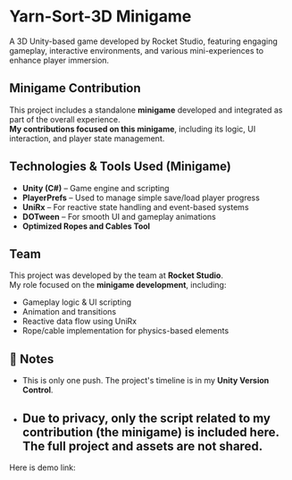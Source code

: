 # Yarn-Sort-3D Minigame
A 3D Unity-based game developed by Rocket Studio, featuring engaging gameplay, interactive environments, and various mini-experiences to enhance player immersion.

## Minigame Contribution
This project includes a standalone **minigame** developed and integrated as part of the overall experience.  
**My contributions focused on this minigame**, including its logic, UI interaction, and player state management.

## Technologies & Tools Used (Minigame)
- **Unity (C#)** – Game engine and scripting
- **PlayerPrefs** – Used to manage simple save/load player progress
- **UniRx** – For reactive state handling and event-based systems
- **DOTween** – For smooth UI and gameplay animations
- **Optimized Ropes and Cables Tool**

## Team
This project was developed by the team at **Rocket Studio**.  
My role focused on the **minigame development**, including:
- Gameplay logic & UI scripting
- Animation and transitions
- Reactive data flow using UniRx
- Rope/cable implementation for physics-based elements

## 📌 Notes
- This is only one push. The project's timeline is in my **Unity Version Control**.
- Due to privacy, only the script related to my contribution (the minigame) is included here. The full project and assets are not shared.
  ---
Here is demo link: 


